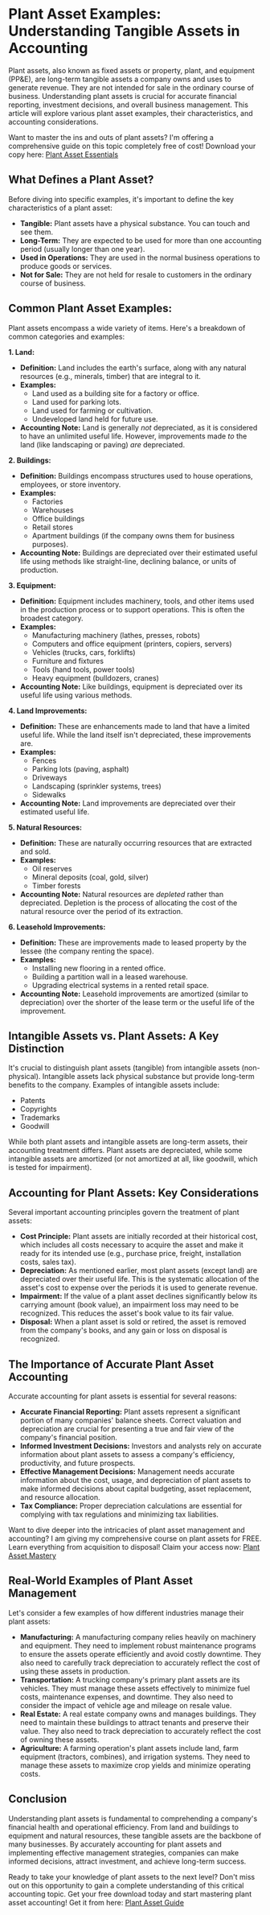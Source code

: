 # Plant Asset Examples: Understanding Tangible Assets in Accounting

Plant assets, also known as fixed assets or property, plant, and equipment (PP&E), are long-term tangible assets a company owns and uses to generate revenue. They are not intended for sale in the ordinary course of business. Understanding plant assets is crucial for accurate financial reporting, investment decisions, and overall business management. This article will explore various plant asset examples, their characteristics, and accounting considerations.

Want to master the ins and outs of plant assets? I'm offering a comprehensive guide on this topic completely free of cost!  Download your copy here: [Plant Asset Essentials](https://udemywork.com/plant-asset-examples)

## What Defines a Plant Asset?

Before diving into specific examples, it's important to define the key characteristics of a plant asset:

*   **Tangible:** Plant assets have a physical substance. You can touch and see them.
*   **Long-Term:** They are expected to be used for more than one accounting period (usually longer than one year).
*   **Used in Operations:** They are used in the normal business operations to produce goods or services.
*   **Not for Sale:** They are not held for resale to customers in the ordinary course of business.

## Common Plant Asset Examples:

Plant assets encompass a wide variety of items. Here's a breakdown of common categories and examples:

**1. Land:**

*   **Definition:** Land includes the earth's surface, along with any natural resources (e.g., minerals, timber) that are integral to it.
*   **Examples:**
    *   Land used as a building site for a factory or office.
    *   Land used for parking lots.
    *   Land used for farming or cultivation.
    *   Undeveloped land held for future use.
*   **Accounting Note:** Land is generally *not* depreciated, as it is considered to have an unlimited useful life.  However, improvements made *to* the land (like landscaping or paving) *are* depreciated.

**2. Buildings:**

*   **Definition:** Buildings encompass structures used to house operations, employees, or store inventory.
*   **Examples:**
    *   Factories
    *   Warehouses
    *   Office buildings
    *   Retail stores
    *   Apartment buildings (if the company owns them for business purposes).
*   **Accounting Note:** Buildings are depreciated over their estimated useful life using methods like straight-line, declining balance, or units of production.

**3. Equipment:**

*   **Definition:** Equipment includes machinery, tools, and other items used in the production process or to support operations. This is often the broadest category.
*   **Examples:**
    *   Manufacturing machinery (lathes, presses, robots)
    *   Computers and office equipment (printers, copiers, servers)
    *   Vehicles (trucks, cars, forklifts)
    *   Furniture and fixtures
    *   Tools (hand tools, power tools)
    *   Heavy equipment (bulldozers, cranes)
*   **Accounting Note:** Like buildings, equipment is depreciated over its useful life using various methods.

**4. Land Improvements:**

*   **Definition:** These are enhancements made to land that have a limited useful life.  While the land itself isn't depreciated, these improvements are.
*   **Examples:**
    *   Fences
    *   Parking lots (paving, asphalt)
    *   Driveways
    *   Landscaping (sprinkler systems, trees)
    *   Sidewalks
*   **Accounting Note:** Land improvements are depreciated over their estimated useful life.

**5. Natural Resources:**

*   **Definition:** These are naturally occurring resources that are extracted and sold.
*   **Examples:**
    *   Oil reserves
    *   Mineral deposits (coal, gold, silver)
    *   Timber forests
*   **Accounting Note:** Natural resources are *depleted* rather than depreciated. Depletion is the process of allocating the cost of the natural resource over the period of its extraction.

**6. Leasehold Improvements:**

*   **Definition:** These are improvements made to leased property by the lessee (the company renting the space).
*   **Examples:**
    *   Installing new flooring in a rented office.
    *   Building a partition wall in a leased warehouse.
    *   Upgrading electrical systems in a rented retail space.
*   **Accounting Note:** Leasehold improvements are amortized (similar to depreciation) over the shorter of the lease term or the useful life of the improvement.

## Intangible Assets vs. Plant Assets: A Key Distinction

It's crucial to distinguish plant assets (tangible) from intangible assets (non-physical). Intangible assets lack physical substance but provide long-term benefits to the company. Examples of intangible assets include:

*   Patents
*   Copyrights
*   Trademarks
*   Goodwill

While both plant assets and intangible assets are long-term assets, their accounting treatment differs. Plant assets are depreciated, while some intangible assets are amortized (or not amortized at all, like goodwill, which is tested for impairment).

## Accounting for Plant Assets: Key Considerations

Several important accounting principles govern the treatment of plant assets:

*   **Cost Principle:** Plant assets are initially recorded at their historical cost, which includes all costs necessary to acquire the asset and make it ready for its intended use (e.g., purchase price, freight, installation costs, sales tax).
*   **Depreciation:** As mentioned earlier, most plant assets (except land) are depreciated over their useful life. This is the systematic allocation of the asset's cost to expense over the periods it is used to generate revenue.
*   **Impairment:** If the value of a plant asset declines significantly below its carrying amount (book value), an impairment loss may need to be recognized. This reduces the asset's book value to its fair value.
*   **Disposal:** When a plant asset is sold or retired, the asset is removed from the company's books, and any gain or loss on disposal is recognized.

## The Importance of Accurate Plant Asset Accounting

Accurate accounting for plant assets is essential for several reasons:

*   **Accurate Financial Reporting:** Plant assets represent a significant portion of many companies' balance sheets. Correct valuation and depreciation are crucial for presenting a true and fair view of the company's financial position.
*   **Informed Investment Decisions:** Investors and analysts rely on accurate information about plant assets to assess a company's efficiency, productivity, and future prospects.
*   **Effective Management Decisions:** Management needs accurate information about the cost, usage, and depreciation of plant assets to make informed decisions about capital budgeting, asset replacement, and resource allocation.
*   **Tax Compliance:** Proper depreciation calculations are essential for complying with tax regulations and minimizing tax liabilities.

Want to dive deeper into the intricacies of plant asset management and accounting? I am giving my comprehensive course on plant assets for FREE. Learn everything from acquisition to disposal!  Claim your access now: [Plant Asset Mastery](https://udemywork.com/plant-asset-examples)

## Real-World Examples of Plant Asset Management

Let's consider a few examples of how different industries manage their plant assets:

*   **Manufacturing:** A manufacturing company relies heavily on machinery and equipment. They need to implement robust maintenance programs to ensure the assets operate efficiently and avoid costly downtime. They also need to carefully track depreciation to accurately reflect the cost of using these assets in production.
*   **Transportation:** A trucking company's primary plant assets are its vehicles. They must manage these assets effectively to minimize fuel costs, maintenance expenses, and downtime.  They also need to consider the impact of vehicle age and mileage on resale value.
*   **Real Estate:** A real estate company owns and manages buildings. They need to maintain these buildings to attract tenants and preserve their value. They also need to track depreciation to accurately reflect the cost of owning these assets.
*   **Agriculture:** A farming operation's plant assets include land, farm equipment (tractors, combines), and irrigation systems.  They need to manage these assets to maximize crop yields and minimize operating costs.

## Conclusion

Understanding plant assets is fundamental to comprehending a company's financial health and operational efficiency. From land and buildings to equipment and natural resources, these tangible assets are the backbone of many businesses. By accurately accounting for plant assets and implementing effective management strategies, companies can make informed decisions, attract investment, and achieve long-term success.

Ready to take your knowledge of plant assets to the next level?  Don't miss out on this opportunity to gain a complete understanding of this critical accounting topic.  Get your free download today and start mastering plant asset accounting! Get it from here: [Plant Asset Guide](https://udemywork.com/plant-asset-examples)
